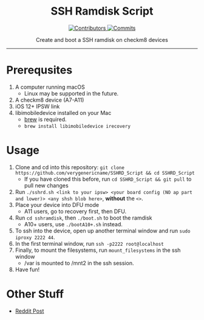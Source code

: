<h1 align="center">SSH Ramdisk Script</h1>

<p align="center">
  <a href="https://github.com/verygenericname/SSHRD_Script/graphs/contributors" target="_blank">
    <img src="https://img.shields.io/github/contributors/verygenericname/SSHRD_Script.svg" alt="Contributors">
  </a>
  <a href="https://github.com/verygenericname/SSHRD_Script/commits/main" target="_blank">
    <img src="https://img.shields.io/github/commit-activity/w/verygenericname/SSHRD_Script.svg" alt="Commits">
  </a>
</p>

<p align="center">
Create and boot a SSH ramdisk on checkm8 devices
</p>

---

# Prerequsites
1. A computer running macOS
    - Linux may be supported in the future.
2. A checkm8 device (A7-A11)
3. iOS 12+ IPSW link
4. libimobiledevice installed on your Mac
    - [brew](https://brew.sh) is required.
    - `brew install libimobiledevice irecovery`

# Usage
1. Clone and cd into this repository: `git clone https://github.com/verygenericname/SSHRD_Script && cd SSHRD_Script`
    - If you have cloned this before, run `cd SSHRD_Script && git pull` to pull new changes
2. Run `./sshrd.sh <link to your ipsw> <your board config (NO ap part and lower)> <any shsh blob here>`, **without** the `<>`.
3. Place your device into DFU mode
    - A11 users, go to recovery first, then DFU.
4. Run `cd sshramdisk`, then `./boot.sh` to boot the ramdisk
    - A10+ users, use `./bootA10+.sh` instead.
5. To ssh into the device, open up another terminal window and run `sudo iproxy 2222 44`.
6. In the first terminal window, run `ssh -p2222 root@localhost`
7. Finally, to mount the filesystems, run `mount_filesystems` in the ssh window
    - /var is mounted to /mnt2 in the ssh session.
8. Have fun!

# Other Stuff
- [Reddit Post](https://www.reddit.com/r/jailbreak/comments/wgiye1/free_release_ssh_ramdisk_creator_for_iphones_ipad/)

